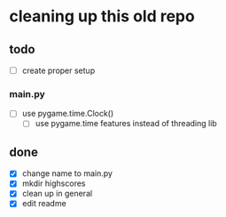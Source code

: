 # cleaning up this old repo

## todo

- [ ] create proper setup
### main.py

- [ ] use pygame.time.Clock()
  - [ ] use pygame.time features instead of threading lib
## done

- [x] change name to main.py
- [x] mkdir highscores
- [x] clean up in general
- [x] edit readme
